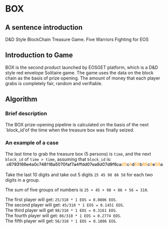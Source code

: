 # BOX

## A sentence introduction
D&D Style BlockChain Treasure Game. Five Warriors Fighting for EOS

## Introduction to Game
BOX is the second product launched by EOSGET platform, which is a D&D style red envelope Solitaire game. The game uses the data on the block chain as the basis of prize opening. The amount of money that each player grabs is completely fair, random and verifiable.

## Algorithm
### Brief description
The BOX prize-opening pipeline is calculated on the basis of the next `block_id'of the time when the treasure box was finally seized.

### An example of a case
The last time to grab the treasure box (5 persons) is `time`, and the next `block_id` of `time > time`, assuming that `block_id` is:
![](block_id.png)

Take the last 10 digits and take out 5 digits `25 45 98 86 58` for each two digits in a group.

The sum of five groups of numbers is `25 + 45 + 98 + 86 + 56 = 310`.

The first player will get: `25/310 * 1 EOS = 0.0806 EOS`.  
The second player will get: `45/310 * 1 EOS = 0.1451 EOS`.  
The third player will get `98/310 * 1 EOS = 0.3161 EOS`.  
The fourth player will get: `86/310 * 1 EOS = 0.2774 EOS`.  
The fifth player will get: `56/310 * 1 EOS = 0.1806 EOS`.  